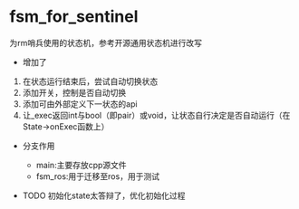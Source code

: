# fsm_for_sentinel
为rm哨兵使用的状态机，参考开源通用状态机进行改写
- 增加了
1. 在状态运行结束后，尝试自动切换状态
2. 添加开关，控制是否自动切换
3. 添加可由外部定义下一状态的api
4. 让_exec返回int与bool（即pair）或void，让状态自行决定是否自动运行（在State->onExec函数上）

- 分支作用
    - main:主要存放cpp源文件
    - fsm_ros:用于迁移至ros，用于测试


- TODO
    初始化state太答辩了，优化初始化过程